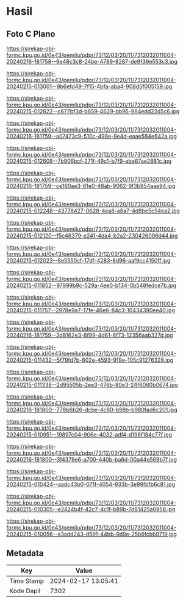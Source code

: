 # Hasil

## Foto C Plano

https://sirekap-obj-formc.kpu.go.id/0e43/pemilu/pdpr/73/12/03/20/11/7312032011004-20240216-181758--9e48c3c8-24be-4789-8287-de9139e553c3.jpg

https://sirekap-obj-formc.kpu.go.id/0e43/pemilu/pdpr/73/12/03/20/11/7312032011004-20240215-013001--9b6efd49-7f15-4bfa-aba4-908d5f005159.jpg

https://sirekap-obj-formc.kpu.go.id/0e43/pemilu/pdpr/73/12/03/20/11/7312032011004-20240215-012822--c677bf3d-b659-4629-bb95-984edd22d5c6.jpg

https://sirekap-obj-formc.kpu.go.id/0e43/pemilu/pdpr/73/12/03/20/11/7312032011004-20240216-181759--a07473c9-510c-498e-9e4d-eaae584e642a.jpg

https://sirekap-obj-formc.kpu.go.id/0e43/pemilu/pdpr/73/12/03/20/11/7312032011004-20240215-012608--7b906bcf-271f-49c1-b7f9-eba67ae2881c.jpg

https://sirekap-obj-formc.kpu.go.id/0e43/pemilu/pdpr/73/12/03/20/11/7312032011004-20240216-181759--ce160ae3-61e0-48ab-9062-9f3b954aae94.jpg

https://sirekap-obj-formc.kpu.go.id/0e43/pemilu/pdpr/73/12/03/20/11/7312032011004-20240215-012248--43778427-0628-4ea8-a8a7-4d8be5c54ea2.jpg

https://sirekap-obj-formc.kpu.go.id/0e43/pemilu/pdpr/73/12/03/20/11/7312032011004-20240215-012120--f5c48379-e241-4da4-b2a2-230426096d44.jpg

https://sirekap-obj-formc.kpu.go.id/0e43/pemilu/pdpr/73/12/03/20/11/7312032011004-20240215-012023--8e5550cf-17df-4283-8d96-aaf9cc4150ff.jpg

https://sirekap-obj-formc.kpu.go.id/0e43/pemilu/pdpr/73/12/03/20/11/7312032011004-20240215-011852--97999b9c-529a-4ee0-b134-0b548fedce7b.jpg

https://sirekap-obj-formc.kpu.go.id/0e43/pemilu/pdpr/73/12/03/20/11/7312032011004-20240215-011757--2978e9a7-17fe-46e6-84c3-10434390ee40.jpg

https://sirekap-obj-formc.kpu.go.id/0e43/pemilu/pdpr/73/12/03/20/11/7312032011004-20240216-181759--3d8162e3-6f99-4d61-8f73-12356aab327d.jpg

https://sirekap-obj-formc.kpu.go.id/0e43/pemilu/pdpr/73/12/03/20/11/7312032011004-20240215-011432--5f79fd7b-602e-4593-919e-105c91276328.jpg

https://sirekap-obj-formc.kpu.go.id/0e43/pemilu/pdpr/73/12/03/20/11/7312032011004-20240215-011338--2d95505b-2ee3-476b-80e3-24f6060b0674.jpg

https://sirekap-obj-formc.kpu.go.id/0e43/pemilu/pdpr/73/12/03/20/11/7312032011004-20240216-181800--778b6b26-dcbe-4c60-b98b-b980fad6c201.jpg

https://sirekap-obj-formc.kpu.go.id/0e43/pemilu/pdpr/73/12/03/20/11/7312032011004-20240215-010951--19897c04-906e-4032-adf4-d196f184c77f.jpg

https://sirekap-obj-formc.kpu.go.id/0e43/pemilu/pdpr/73/12/03/20/11/7312032011004-20240216-181800--3f4379e6-a700-440b-ba6d-00a44e569b7f.jpg

https://sirekap-obj-formc.kpu.go.id/0e43/pemilu/pdpr/73/12/03/20/11/7312032011004-20240215-010424--aadc43b0-071f-4054-933b-3e99fb1b6c81.jpg

https://sirekap-obj-formc.kpu.go.id/0e43/pemilu/pdpr/73/12/03/20/11/7312032011004-20240215-010305--e2424b4f-42c7-4c1f-b89b-7d81425a6958.jpg

https://sirekap-obj-formc.kpu.go.id/0e43/pemilu/pdpr/73/12/03/20/11/7312032011004-20240215-010056--a3add243-d591-44bb-9d9e-25b6fcbb9719.jpg


## Metadata

| Key        | Value               |
| ---------- | ------------------- |
| Time Stamp | 2024-02-17 13:05:41 |
| Kode Dapil | 7302                |



